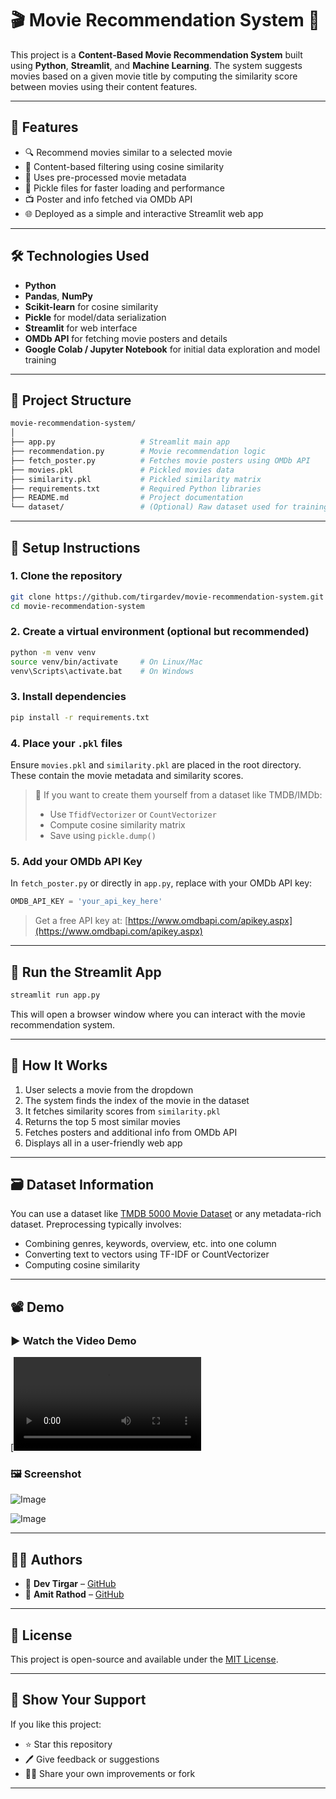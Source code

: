 
# 🎬 Movie Recommendation System 🎥

This project is a **Content-Based Movie Recommendation System** built using **Python**, **Streamlit**, and **Machine Learning**. The system suggests movies based on a given movie title by computing the similarity score between movies using their content features.

---

## 📌 Features

- 🔍 Recommend movies similar to a selected movie
- 🧠 Content-based filtering using cosine similarity
- 🎯 Uses pre-processed movie metadata
- 💾 Pickle files for faster loading and performance
- 📺 Poster and info fetched via OMDb API
- 🌐 Deployed as a simple and interactive Streamlit web app

---

## 🛠️ Technologies Used

- **Python**
- **Pandas**, **NumPy**
- **Scikit-learn** for cosine similarity
- **Pickle** for model/data serialization
- **Streamlit** for web interface
- **OMDb API** for fetching movie posters and details
- **Google Colab / Jupyter Notebook** for initial data exploration and model training

---

## 📂 Project Structure

```bash
movie-recommendation-system/
│
├── app.py                   # Streamlit main app
├── recommendation.py        # Movie recommendation logic
├── fetch_poster.py          # Fetches movie posters using OMDb API
├── movies.pkl               # Pickled movies data
├── similarity.pkl           # Pickled similarity matrix
├── requirements.txt         # Required Python libraries
├── README.md                # Project documentation
└── dataset/                 # (Optional) Raw dataset used for training
````

---

## 🔧 Setup Instructions

### 1. Clone the repository

```bash
git clone https://github.com/tirgardev/movie-recommendation-system.git
cd movie-recommendation-system
```

### 2. Create a virtual environment (optional but recommended)

```bash
python -m venv venv
source venv/bin/activate     # On Linux/Mac
venv\Scripts\activate.bat    # On Windows
```

### 3. Install dependencies

```bash
pip install -r requirements.txt
```

### 4. Place your `.pkl` files

Ensure `movies.pkl` and `similarity.pkl` are placed in the root directory. These contain the movie metadata and similarity scores.

> 🔐 If you want to create them yourself from a dataset like TMDB/IMDb:
>
> * Use `TfidfVectorizer` or `CountVectorizer`
> * Compute cosine similarity matrix
> * Save using `pickle.dump()`

### 5. Add your OMDb API Key

In `fetch_poster.py` or directly in `app.py`, replace with your OMDb API key:

```python
OMDB_API_KEY = 'your_api_key_here'
```

> Get a free API key at: [https://www.omdbapi.com/apikey.aspx](https://www.omdbapi.com/apikey.aspx)

---

## 🚀 Run the Streamlit App

```bash
streamlit run app.py
```

This will open a browser window where you can interact with the movie recommendation system.

---

## 🧠 How It Works

1. User selects a movie from the dropdown
2. The system finds the index of the movie in the dataset
3. It fetches similarity scores from `similarity.pkl`
4. Returns the top 5 most similar movies
5. Fetches posters and additional info from OMDb API
6. Displays all in a user-friendly web app

---

## 🗃️ Dataset Information

You can use a dataset like [TMDB 5000 Movie Dataset](https://www.kaggle.com/datasets/tmdb/tmdb-movie-metadata) or any metadata-rich dataset. Preprocessing typically involves:

* Combining genres, keywords, overview, etc. into one column
* Converting text to vectors using TF-IDF or CountVectorizer
* Computing cosine similarity

---

## 📽️ Demo

### ▶️ Watch the Video Demo

[![Watch the demo](https://github.com/tirgardev/movie-recommendation-system/blob/main/Demo%20video.mp4)


### 🖼️ Screenshot

![Image](https://github.com/user-attachments/assets/52fb0afd-7c38-4835-ae10-b0c0c6d6ccc2)

![Image](https://github.com/user-attachments/assets/f98b5b58-1d63-4b79-92a9-0ee8cfb93565)


---

## 🧑‍💻 Authors

* 🔸 **Dev Tirgar** – [GitHub](https://github.com/tirgardev)
* 🤝 **Amit Rathod** – [GitHub](https://github.com/Amit-Rathod03)

---

## 📃 License

This project is open-source and available under the [MIT License](LICENSE).

---

## 🌟 Show Your Support

If you like this project:

* ⭐ Star this repository
* 🖊️ Give feedback or suggestions
* 🧑‍💼 Share your own improvements or fork

---
